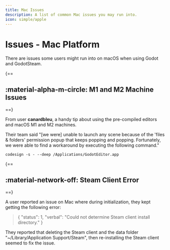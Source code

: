 ```yaml
---
title: Mac Issues
description: A list of common Mac issues you may run into.
icon: simple/apple
---
```


# Issues - Mac Platform

There are issues some users might run into on macOS when using Godot and GodotSteam.

{==
## :material-alpha-m-circle: M1 and M2 Machine Issues
==}

From user **canardbleu**, a handy tip about using the pre-compiled editors and macOS M1 and M2 machines.

Their team said "[we were] unable to launch any scene because of the 'files & folders' permission popup that keeps popping and popping. Fortunately, we were able to find a workaround by executing the following command."

```shell
codesign -s - --deep /Applications/GodotEditor.app
```

{==
## :material-network-off: Steam Client Error
==}

A user reported an issue on Mac where during initialization, they kept getting the following error:

> { "status": 1, "verbal": "Could not determine Steam client install directory." }

They reported that deleting the Steam client and the data folder "~/Library/Application Support/Steam", then re-installing the Steam client seemed to fix the issue.